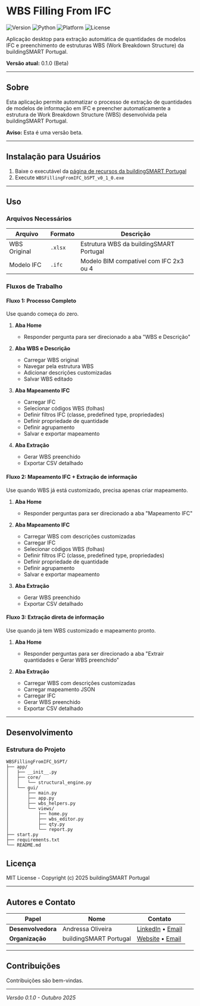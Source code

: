 # WBS Filling From IFC

![Version](https://img.shields.io/badge/version-0.1.0--beta-orange)
![Python](https://img.shields.io/badge/python-3.9+-blue)
![Platform](https://img.shields.io/badge/platform-Windows-lightgrey)
![License](https://img.shields.io/badge/license-MIT-green)

Aplicação desktop para extração automática de quantidades de modelos IFC e preenchimento de estruturas WBS (Work Breakdown Structure) da buildingSMART Portugal.

**Versão atual:** 0.1.0 (Beta)

---

## Sobre

Esta aplicação permite automatizar o processo de extração de quantidades de modelos de informação em IFC e preencher automaticamente a estrutura de Work Breakdown Structure (WBS) desenvolvida pela buildingSMART Portugal.

**Aviso:** Esta é uma versão beta.

---

## Instalação para Usuários

1. Baixe o executável da [página de recursos da buildingSMART Portugal](https://buildingsmart.pt/recursos/)
2. Execute `WBSFillingFromIFC_bSPT_v0_1_0.exe`

---

## Uso

### Arquivos Necessários

| Arquivo | Formato | Descrição |
|---------|---------|-----------|
| WBS Original | `.xlsx` | Estrutura WBS da buildingSMART Portugal |
| Modelo IFC | `.ifc` | Modelo BIM compatível com IFC 2x3 ou 4 |

### Fluxos de Trabalho

#### Fluxo 1: Processo Completo

Use quando começa do zero.

1. **Aba Home**
   - Responder pergunta para ser direcionado a aba "WBS e Descrição"

2. **Aba WBS e Descrição**
   - Carregar WBS original
   - Navegar pela estrutura WBS
   - Adicionar descrições customizadas
   - Salvar WBS editado

3. **Aba Mapeamento IFC**
   - Carregar IFC
   - Selecionar códigos WBS (folhas)
   - Definir filtros IFC (classe, predefined type, propriedades)
   - Definir propriedade de quantidade
   - Definir agrupamento
   - Salvar e exportar mapeamento

4. **Aba Extração**
   - Gerar WBS preenchido
   - Exportar CSV detalhado

#### Fluxo 2: Mapeamento IFC + Extração de informação

Use quando WBS já está customizado, precisa apenas criar mapeamento.

1. **Aba Home**
   - Responder perguntas para ser direcionado a aba "Mapeamento IFC"

2. **Aba Mapeamento IFC**
   - Carregar WBS com descrições customizadas
   - Carregar IFC
   - Selecionar códigos WBS (folhas)
   - Definir filtros IFC (classe, predefined type, propriedades)
   - Definir propriedade de quantidade
   - Definir agrupamento
   - Salvar e exportar mapeamento

3. **Aba Extração**
   - Gerar WBS preenchido
   - Exportar CSV detalhado

#### Fluxo 3: Extração direta de informação

Use quando já tem WBS customizado e mapeamento pronto.

1. **Aba Home**
   - Responder perguntas para ser direcionado a aba "Extrair quantidades e Gerar WBS preenchido"

2. **Aba Extração**
   - Carregar WBS com descrições customizadas
   - Carregar mapeamento JSON
   - Carregar IFC
   - Gerar WBS preenchido
   - Exportar CSV detalhado

---

## Desenvolvimento

### Estrutura do Projeto
```
WBSFillingFromIFC_bSPT/
├── app/
│   ├── __init__.py
│   ├── core/
│   │   └── structural_engine.py
│   └── gui/
│       ├── main.py
│       ├── app.py
│       ├── wbs_helpers.py
│       └── views/
│           ├── home.py
│           ├── wbs_editor.py
│           ├── qty.py
│           └── report.py
├── start.py
├── requirements.txt
└── README.md
```

## Licença

MIT License - Copyright (c) 2025 buildingSMART Portugal

---

## Autores e Contato

| Papel | Nome | Contato |
|-------|------|---------|
| **Desenvolvedora** | Andressa Oliveira | [LinkedIn](https://www.linkedin.com/in/andoliveira/) • [Email](mailto:soliveira.andressa@gmail.com) |
| **Organização** | buildingSMART Portugal | [Website](https://buildingsmart.pt/) • [Email](mailto:geral@buildingsmart.pt) |

---

## Contribuições

Contribuições são bem-vindas.

---

*Versão 0.1.0 - Outubro 2025*